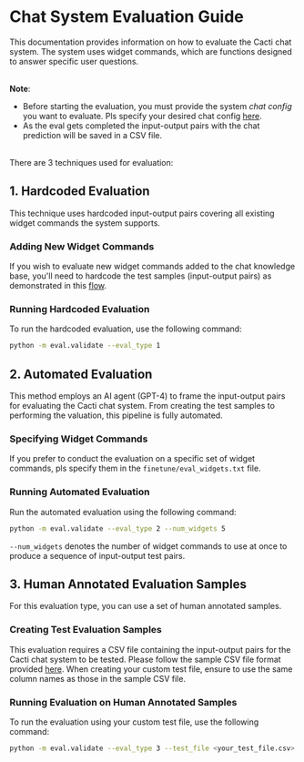 # Chat System Evaluation Guide
This documentation provides information on how to evaluate the Cacti chat system. The system uses widget commands, which are functions designed to answer specific user questions. 

\
**Note**: 
- Before starting the evaluation, you must provide the system *chat config* you want to evaluate. Pls specify your desired chat config [here](https://github.com/yieldprotocol/cacti-backend/blob/dev/eval/validate.py#L605).
- As the eval gets completed the input-output pairs with the chat prediction will be saved in a CSV file. 

\
There are 3 techniques used for evaluation:

## 1. Hardcoded Evaluation
This technique uses hardcoded input-output pairs covering all existing widget commands the system supports.

### Adding New Widget Commands
If you wish to evaluate new widget commands added to the chat knowledge base, you'll need to hardcode the test samples (input-output pairs) as demonstrated in this [flow](https://github.com/yieldprotocol/cacti-backend/blob/dev/eval/validate.py#L213).

### Running Hardcoded Evaluation
To run the hardcoded evaluation, use the following command:

```sh
python -m eval.validate --eval_type 1
```


## 2. Automated Evaluation
This method employs an AI agent (GPT-4) to frame the input-output pairs for evaluating the Cacti chat system. From creating the test samples to performing the valuation, this pipeline is fully automated.

### Specifying Widget Commands
If you prefer to conduct the evaluation on a specific set of widget commands, pls specify them in the `finetune/eval_widgets.txt` file. 

### Running Automated Evaluation
Run the automated evaluation using the following command:

```sh
python -m eval.validate --eval_type 2 --num_widgets 5
```

`--num_widgets` denotes the number of widget commands to use at once to produce a sequence of input-output test pairs. 


## 3. Human Annotated Evaluation Samples
For this evaluation type, you can use a set of human annotated samples.

### Creating Test Evaluation Samples
This evaluation requires a CSV file containing the input-output pairs for the Cacti chat system to be tested. Please follow the sample CSV file format provided [here](https://github.com/yieldprotocol/cacti-backend/blob/dev/eval/example_test_file.csv). When creating your custom test file, ensure to use the same column names as those in the sample CSV file.

### Running Evaluation on Human Annotated Samples
To run the evaluation using your custom test file, use the following command:

```sh
python -m eval.validate --eval_type 3 --test_file <your_test_file.csv>
``` 